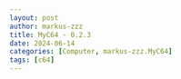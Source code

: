 ```yaml
---
layout: post
author: markus-zzz
title: MyC64 - 0.2.3
date: 2024-06-14
categories: [Computer, markus-zzz.MyC64]
tags: [c64]
---
```


